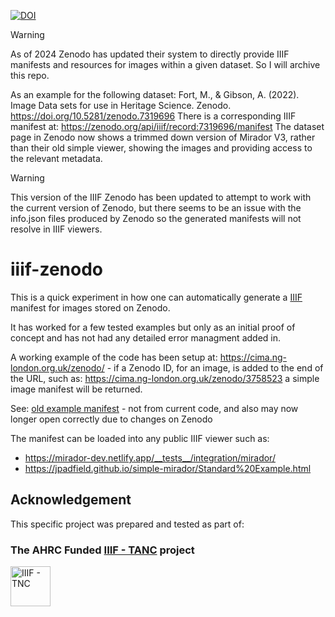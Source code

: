 [![DOI](https://zenodo.org/badge/DOI/10.5281/zenodo.4584110.svg)](https://doi.org/10.5281/zenodo.4584110)

> [!WARNING]  
> As of 2024 Zenodo has updated their system to directly provide IIIF manifests and resources for images within a given dataset. So I will archive this repo.
> 
> As an example for the following dataset: Fort, M., & Gibson, A. (2022). Image Data sets for use in Heritage Science. Zenodo. https://doi.org/10.5281/zenodo.7319696
> There is a corresponding IIIF manifest at: https://zenodo.org/api/iiif/record:7319696/manifest
> The dataset page in Zenodo now shows a trimmed down version of Mirador V3, rather than their old simple viewer, showing the images and providing access to the relevant metadata.
>


> [!WARNING]  
> This version of the IIIF Zenodo has been updated to attempt to work with the current version of Zenodo, but there seems to be an issue with the info.json files produced by Zenodo so the generated manifests will not resolve in IIIF viewers.
> 
# iiif-zenodo

This is a quick experiment in how one can automatically generate a [IIIF](https://iiif.io) manifest for images stored on Zenodo.

It has worked for a few tested examples but only as an initial proof of concept and has not had any detailed error managment added in.

A working example of the code has been setup at: https://cima.ng-london.org.uk/zenodo/ - if a Zenodo ID, for an image, is added to the end of the URL, such as: https://cima.ng-london.org.uk/zenodo/3758523 a simple image manifest will be returned.

See: [old example manifest](example-manifest.json) - not from current code, and also may now longer open correctly due to changes on Zenodo

The manifest can be loaded into any public IIIF viewer such as:
* https://mirador-dev.netlify.app/__tests__/integration/mirador/
* https://jpadfield.github.io/simple-mirador/Standard%20Example.html

## Acknowledgement
This specific project was prepared and tested as part of:

### The AHRC Funded [IIIF - TANC](https://tanc-ahrc.github.io/IIIF-TNC) project
<img height="64px" src="https://github.com/jpadfield/simple-site/blob/master/docs/graphics/TANC - IIIF.png" alt="IIIF - TNC">
